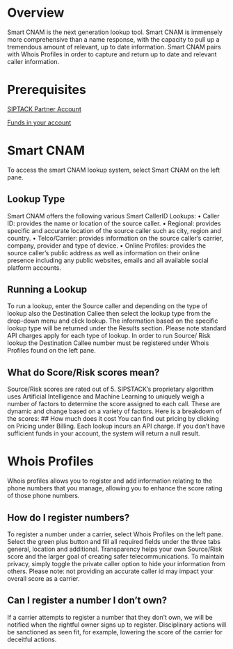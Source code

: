 # Overview
Smart CNAM is the next generation lookup tool. Smart CNAM is immensely more comprehensive than a name response, with the capacity to pull up a tremendous amount of relevant, up to date information. Smart CNAM pairs with Whois Profiles in order to capture and return up to date and relevant caller information. 

# Prerequisites
[SIPTACK Partner Account](url)

[Funds in your account](url)
# Smart CNAM
To access the smart CNAM lookup system, select Smart CNAM on the left pane. 
## Lookup Type
Smart CNAM offers the following various Smart CallerID Lookups:
•	Caller ID: provides the name or location of the source caller. 
•	Regional: provides specific and accurate location of the source caller such as city, region and country.
•	Telco/Carrier: provides information on the source caller’s carrier, company, provider and type of device.
•	Online Profiles: provides the source caller’s public address as well as information on their online presence including any public websites, emails and all available social platform accounts. 
## Running a Lookup
To run a lookup, enter the Source caller and depending on the type of lookup also the Destination Callee then select the lookup type from the drop-down menu and click lookup. The information based on the specific lookup type will be returned under the Results section. Please note standard API charges apply for each type of lookup. 
In order to run Source/ Risk lookup the Destination Callee number must be registered under Whois Profiles found on the left pane. 
## What do Score/Risk scores mean?
Source/Risk scores are rated out of 5. SIPSTACK’s proprietary algorithm uses Artificial Intelligence and Machine Learning to uniquely weigh a number of factors to determine the score assigned to each call. These are dynamic and change based on a variety of factors. 
Here is a breakdown of the scores: ## How much does it cost
You can find out pricing by clicking on Pricing under Billing. Each lookup incurs an API charge. If you don’t have sufficient funds in your account, the system will return a null result. 

# Whois Profiles
Whois profiles allows you to register and add information relating to the phone numbers that you manage, allowing you to enhance the score rating of those phone numbers. 
## How do I register numbers? 
To register a number under a carrier, select Whois Profiles on the left pane. Select the green plus button and fill all required fields under the three tabs general, location and additional. Transparency helps your own Source/Risk score and the larger goal of creating  safer telecommunications. To maintain privacy, simply toggle the private caller option to hide your information from others. Please note: not providing an accurate caller id may impact your overall score as a carrier. 
## Can I register a number I don’t own?
If a carrier attempts to register a number that they don’t own, we will be notified when the rightful owner signs up to register. Disciplinary actions will be sanctioned as seen fit, for example, lowering the score of the carrier for deceitful actions.  


